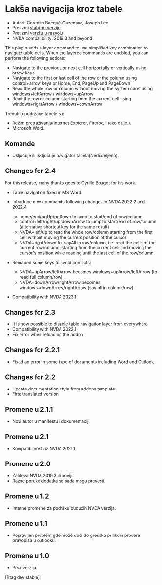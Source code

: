 # Lakša navigacija kroz tabele  #

* Autori: Corentin Bacqué-Cazenave, Joseph Lee
* Preuzmi [stabilnu verziju ][1]
* Preuzmi [verziju u razvoju ][2]
* NVDA compatibility: 2019.3 and beyond

This plugin adds a layer command to use simplified key combination to
navigate table cells.  When the layered commands are enabled, you can
perform the following actions:

* Navigate to the previous or next cell horizontally or vertically using
  arrow keys
* Navigate to the first or last cell of the row or the column using
  control+arrow keys or Home, End, PageUp and PageDown
* Read the whole row or column without moving the system caret using
  windows+leftArrow / windows+upArrow
* Read the row or column starting from the current cell using
  windows+rightArrow / windows+downArrow

Trenutno podržane tabele su:

* Režim pretraživanja(Internet Explorer, Firefox, I tako dalje.).
* Microsoft Word.

## Komande

* Uključuje ili isključuje navigator tabela(Nedodeljeno).

## Changes for 2.4

For this release, many thanks goes to Cyrille Bougot for his work.

* Table navigation fixed in MS Word
* Introduce new commands following changes in NVDA 2022.2 and 2022.4

    * home/end/pgUp/pgDown to jump to start/end of row/column
    * control+left/right/up/downArrow to jump to start/end of row/column
      (alternative shortcut key for the same result)
    * NVDA+left/up to read the whole row/column starting from the first cell
      without moving the current position of the cursor
    * NVDA+right/down for sayAll in row/column, i.e. read the cells of the
      current row/column, starting from the current cell and moving the
      cursor's position while reading until the last cell of the row/column.

* Remaped some keys to avoid conflicts:

    * NVDA+upArrow/leftArrow becomes windows+upArrow/leftArrow (to read full
      column/row)
    * NVDA+downArrow/rightArrow becomes windows+downArrow/rightArrow (say
      all in column/row)

* Compatibility with NVDA 2023.1

## Changes for 2.3

* It is now possible to disable table navigation layer from everywhere
* Compatibility with NVDA 2022.1
* Fix error when reloading the addon

## Changes for 2.2.1

* Fixed an error in some type of documents including Word and Outlook

## Changes for 2.2

* Update documentation style from addons template
* First translated version

## Promene u 2.1.1

* Novi autor u manifestu i dokumentaciji

## Promene u 2.1

* Kompatibilnost uz NVDA 2021.1

## Promene u 2.0

* Zahteva NVDA 2019.3 ili noviji.
* Razne poruke dodatka se sada mogu prevesti.

## Promene u 1.2

* Interne promene za podršku budućih NVDA verzija.

## Promene u 1.1

* Popravljen problem gde može doći do grešaka prilikom provere pravopisa u
  outlooku.

## Promene u 1.0

*   Prva verzija.

[[!tag dev stable]]

[1]: https://www.nvaccess.org/addonStore/legacy?file=etn

[2]: https://www.nvaccess.org/addonStore/legacy?file=etn-dev
